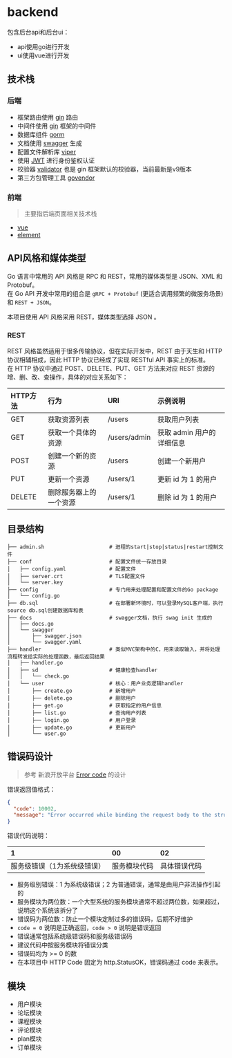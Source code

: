 # backend

包含后台api和后台ui：

- api使用go进行开发
- ui使用vue进行开发

## 技术栈

### 后端
- 框架路由使用 [gin](https://github.com/gin-gonic/gin) 路由
- 中间件使用 [gin](https://github.com/gin-gonic/gin) 框架的中间件
- 数据库组件 [gorm](https://github.com/jinzhu/gorm)
- 文档使用 [swagger](https://swagger.io/) 生成
- 配置文件解析库 [viper](https://github.com/spf13/viper)
- 使用 [JWT](https://jwt.io/) 进行身份鉴权认证
- 校验器 [validator](https://gopkg.in/go-playground/validator.v9)  也是 gin 框架默认的校验器，当前最新是v9版本
- 第三方包管理工具 [govendor](https://github.com/kardianos/govendor)

### 前端

> 主要指后端页面相关技术栈

- [vue](https://cn.vuejs.org/)
- [element](http://element-cn.eleme.io/#/zh-CN)

## API风格和媒体类型

Go 语言中常用的 API 风格是 RPC 和 REST，常用的媒体类型是 JSON、XML 和 Protobuf。  
在 Go API 开发中常用的组合是 `gRPC + Protobuf` (更适合调用频繁的微服务场景) 和 `REST + JSON`。

本项目使用 API 风格采用 REST，媒体类型选择 JSON 。

### REST 

REST 风格虽然适用于很多传输协议，但在实际开发中，REST 由于天生和 HTTP 协议相辅相成，因此 HTTP 协议已经成了实现 RESTful API 事实上的标准。  
在 HTTP 协议中通过 POST、DELETE、PUT、GET 方法来对应 REST 资源的增、删、改、查操作，具体的对应关系如下：

| HTTP方法 | 行为 | URI | 示例说明 |  
| :------ | :------ | :------ | :------ |
| GET	  | 获取资源列表  |	/users | 获取用户列表 |
| GET	  | 获取一个具体的资源  |	/users/admin |	获取 admin 用户的详细信息 |
| POST	  | 创建一个新的资源  | /users |	创建一个新用户 |
| PUT	  | 更新一个资源	| /users/1 |	更新 id 为 1 的用户 |
| DELETE  |	删除服务器上的一个资源	| /users/1 |	删除 id 为 1 的用户 |

## 目录结构

```shell
├── admin.sh                     # 进程的start|stop|status|restart控制文件
├── conf                         # 配置文件统一存放目录
│   ├── config.yaml              # 配置文件
│   ├── server.crt               # TLS配置文件
│   └── server.key
├── config                       # 专门用来处理配置和配置文件的Go package
│   └── config.go                 
├── db.sql                       # 在部署新环境时，可以登录MySQL客户端，执行source db.sql创建数据库和表
├── docs                         # swagger文档，执行 swag init 生成的
│   ├── docs.go
│   └── swagger
│       ├── swagger.json
│       └── swagger.yaml
├── handler                      # 类似MVC架构中的C，用来读取输入，并将处理流程转发给实际的处理函数，最后返回结果
│   ├── handler.go
│   ├── sd                       # 健康检查handler
│   │   └── check.go 
│   └── user                     # 核心：用户业务逻辑handler
│       ├── create.go            # 新增用户
│       ├── delete.go            # 删除用户
│       ├── get.go               # 获取指定的用户信息
│       ├── list.go              # 查询用户列表
│       ├── login.go             # 用户登录
│       ├── update.go            # 更新用户
│       └── user.go
```

## 错误码设计

> 参考 新浪开放平台 [Error code](http://open.weibo.com/wiki/Error_code) 的设计

错误返回值格式：

```json
{
  "code": 10002,
  "message": "Error occurred while binding the request body to the struct."
}
```
错误代码说明：

| 1 | 00 | 02 |
| :------ | :------ | :------ |
| 服务级错误（1为系统级错误） | 服务模块代码 | 具体错误代码 |

- 服务级别错误：1 为系统级错误；2 为普通错误，通常是由用户非法操作引起的
- 服务模块为两位数：一个大型系统的服务模块通常不超过两位数，如果超过，说明这个系统该拆分了
- 错误码为两位数：防止一个模块定制过多的错误码，后期不好维护
- `code = 0` 说明是正确返回，`code > 0` 说明是错误返回
- 错误通常包括系统级错误码和服务级错误码
- 建议代码中按服务模块将错误分类
- 错误码均为 >= 0 的数
- 在本项目中 HTTP Code 固定为 http.StatusOK，错误码通过 code 来表示。

## 模块

- 用户模块
- 论坛模块
- 课程模块
- 评论模块
- plan模块
- 订单模块
